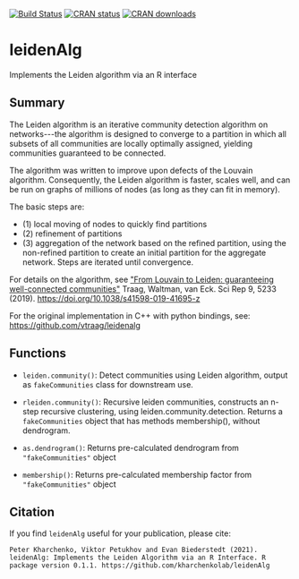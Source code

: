 [![Build Status](https://travis-ci.com/kharchenkolab/leidenAlg.svg?branch=master)](https://travis-ci.com/kharchenkolab/leidenAlg)
[![CRAN status](https://www.r-pkg.org/badges/version/leidenAlg)](https://cran.r-project.org/package=leidenAlg)
[![CRAN downloads](https://cranlogs.r-pkg.org/badges/leidenAlg)](https://cran.r-project.org/package=leidenAlg)

# leidenAlg

Implements the Leiden algorithm via an R interface

## Summary

The Leiden algorithm is an iterative community detection algorithm on networks---the algorithm is designed to converge to a partition in which all subsets of all communities are locally optimally assigned, yielding communities guaranteed to be connected.

The algorithm was written to improve upon defects of the Louvain algorithm. Consequently, the Leiden algorithm is faster, scales well, and can be run on graphs of millions of nodes (as long as they can fit in memory).

The basic steps are:
* (1) local moving of nodes to quickly find partitions
* (2) refinement of partitions
* (3) aggregation of the network based on the refined partition, using the non-refined partition to create an initial partition for the aggregate network. Steps are iterated until convergence.

For details on the algorithm, see ["From Louvain to Leiden: guaranteeing well-connected communities"](https://www.nature.com/articles/s41598-019-41695-z) Traag, Waltman, van Eck. Sci Rep 9, 5233 (2019). https://doi.org/10.1038/s41598-019-41695-z

For the original implementation in C++ with python bindings, see: https://github.com/vtraag/leidenalg

## Functions

* `leiden.community()`: Detect communities using Leiden algorithm, output as `fakeCommunities` class for downstream use.

* `rleiden.community()`: Recursive leiden communities, constructs an n-step recursive clustering, using leiden.community.detection. Returns a `fakeCommunities` object that has methods membership(), without dendrogram.

* `as.dendrogram()`: Returns pre-calculated dendrogram from `"fakeCommunities"` object

* `membership()`: Returns pre-calculated membership factor from `"fakeCommunities"` object

## Citation
If you find `leidenAlg` useful for your publication, please cite:

```
Peter Kharchenko, Viktor Petukhov and Evan Biederstedt (2021).
leidenAlg: Implements the Leiden Algorithm via an R Interface. R
package version 0.1.1. https://github.com/kharchenkolab/leidenAlg
```
